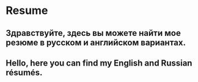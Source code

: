 # Resume
## Здравствуйте, здесь вы можете найти мое резюме в русском и английском вариантах. 

## Hello, here you can find my English and Russian résumés.
